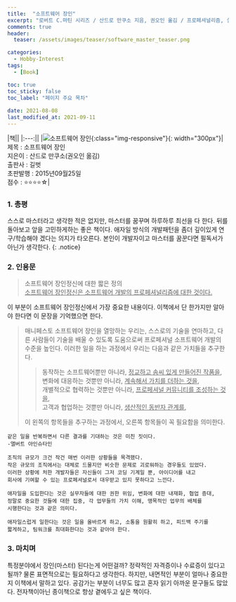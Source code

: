 ```yaml
---
title:  "소프트웨어 장인"
excerpt: "로버트 C.마틴 시리즈 / 산드로 만쿠소 지음, 권오인 옮김 / 프로페셔널리즘, 실용주의, 자부심 / 어떻게 하면 더 나은 프로그래머가 될 수 있을까? / '오늘 정말 멋지게 일 했어'라고 스스로 읊조리는 그럼 프로그래머라면 이 책은 당신을 위한 책이다 / 더 나은 개발자가 되어 더 좋은 코드를 전달하고 싶은 당신을 위하여..."
comments: true
header:
  teaser: /assets/images/teaser/software_master_teaser.png

categories:
  - Hobby-Interest
tags:
  - [Book]

toc: true
toc_sticky: false
toc_label: "페이지 주요 목차"
 
date: 2021-08-08
last_modified_at: 2021-09-11
---
```


|책||
|:---:||
|![소프트웨어 장인](../images/software_master_teaser.png){:class="img-responsive"}{: width="300px"}|제목 : 소프트웨어 장인<br/>지은이 : 산드로 만쿠소(권오인 옮김)<br/>출판사 : 길벗<br/>초판발행 : 2015년09월25일<br/>점수 : ⭐️⭐️⭐️⭐️☆|

### 1. 총평
스스로 마스터라고 생각한 적은 없지만, 마스터를 꿈꾸며 하루하루 최선을 다 한다. 뒤를 돌아보고 앞을 고민하게하는 좋은 책이다.
애자일 방식의 개발패턴을 좀더 깊이있게 연구/학습해야 겠다는 의지가 타오른다.
본인이 개발자이고 마스터를 꿈꾼다면 필독서가 아닌가 생각한다.
{: .notice}

### 2. 인용문
>소프트웨어 장인정신에 대한 짧은 정의<br/>
><u>소프트웨어 장인정신은 소프트웨어 개발의 프로페셔널리즘에 대한 것이다.</u>

이 부분이 소프트웨어 장인정신에서 가장 중요한 내용이다. 이책에서 단 한가지만 알아야 한다면 이 문장을 기억했으면 한다.

>매니페스토
>소프트웨어 장인을 열망하는 우리는, 스스로의 기술을 연마하고, 다른 사람들이 기술을 배울 수 있도록 도움으로써 프로페셔널 소프트웨어 개발의 수준을 높인다. 이러한 일을 하는 과정에서 우리는 다음과 같은 가치들을 추구한다.
>
>>동작하는 소프트웨어뿐만 아니라, <u>정교하고 솜씨 있게 만들어진 작품을</u>,<br/>
>>변화에 대응하는 것뿐만 아니라, <u>계속해서 가치를 더하는 것을</u>,<br/>
>>개별적으로 협력하는 것뿐만 아니라, <u>프로페셔널 커뮤니티를 조성하는 것을</u>,<br/>
>>고객과 협업하는 것뿐만 아니라, <u>생산적인 동반자 관계를</u>,<br/>
> 
>이 왼쪽의 항목들을 추구하는 과정에서, 오른쪽 항목들이 꼭 필요함을 의미한다.

```
같은 일을 반복하면서 다른 결과를 기대하는 것은 미친 짓이다.
-앨버트 아인슈타인
```

```
조직의 규모가 크건 작건 매번 이러한 상황들을 목격했다. 
작은 규모의 조직에서는 대체로 드물지만 비슷한 문제로 괴로워하는 경우들도 있었다.
이러한 상황에 처한 개발자들은 자신들이 그저 코딩 기계일 뿐, 아이디어를 내고 
회사에 기여할 수 있는 프로페셔널로서 대우받고 있지 못하다고 느낀다.

애자일을 도입한다는 것은 실무자들에 대한 권한 위임, 변화에 대한 내재화, 협업 증대, 
정말로 중요한 것들에 대한 집중, 각 업무들의 가치 이해, 맹목적인 업무의 배체를 
시행한다는 것과 같은 의미다. 

애자일스럽게 일한다는 것은 일을 올바르게 하고, 소통을 원활히 하고, 피드백 주기를 
짧게하고, 팀워크를 최대화한다는 것과 같아야 한다.
```

### 3. 마치며
특정분야에서 장인(마스터) 된다는게 어떤걸까? 정략적인 자격증이나 수료증이 있다고 될까? 물론 표면적으로는 필요하다고 생각한다.
하지만, 내면적인 부분이 얼마나 중요한지 이책에서 말하고 있다. 공감가는 부분이 너무도 많고 혼자 읽기 아까운 문구들도 많았다.
전자책이아닌 종이책으로 항상 곁에두고 싶은 책이다.